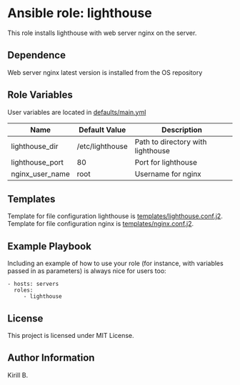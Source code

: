 Ansible role: lighthouse
=========

This role installs lighthouse with web server nginx on the server.

Dependence
----------

Web server nginx latest version is installed from the OS repository


Role Variables
--------------

User variables are located in [defaults/main.yml](defaults/main.yml)

| Name | Default Value | Description |
|------|---------------|-------------|
| lighthouse_dir | /etc/lighthouse | Path to directory with lighthouse |
| lighthouse_port | 80 | Port for lighthouse |
| nginx_user_name | root | Username for nginx |


Templates
---------

Template for file configuration lighthouse is [templates/lighthouse.conf.j2](templates/lighthouse.conf.j2).
Template for file configuration nginx is [templates/nginx.conf.j2](templates/nginx.conf.j2).


Example Playbook
----------------

Including an example of how to use your role (for instance, with variables passed in as parameters) is always nice for users too:

    - hosts: servers
      roles:
         - lighthouse

License
-------

This project is licensed under MIT License.

Author Information
------------------

Kirill B.
